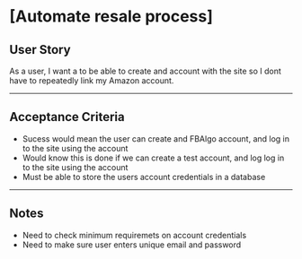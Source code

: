 # [Automate resale process] 

## **User Story**
As a user, 
I want a to be able to create and account with
the site so I dont have to repeatedly link my Amazon account.

---

## **Acceptance Criteria**
- Sucess would mean the user can create and FBAlgo account, and log 
in to the site using the account
- Would know this is done if we can create a test account, and log
log in to the site using the account
- Must be able to store the users account credentials in a database

---

## **Notes**
- Need to check minimum requiremets on account credentials
- Need to make sure user enters unique email and password 